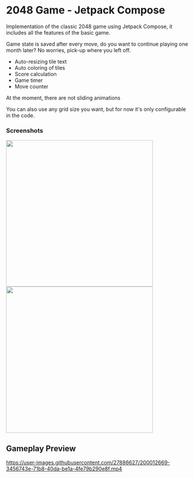 # 2048 Game - Jetpack Compose

Implementation of the classic 2048 game using Jetpack Compose, it includes all the features of the basic game.

Game state is saved after every move, do you want to continue playing one month later? No worries, pick-up where you left off.

- Auto-resizing tile text
- Auto coloring of tiles
- Score calculation
- Game timer
- Move counter

At the moment, there are not sliding animations

You can also use any grid size you want, but for now it's only configurable in the code.

### Screenshots

<p align="left">
  <img src="https://user-images.githubusercontent.com/27886627/200014975-45af912e-c087-44ab-8201-c28989088d69.jpg" width="400" />
  <img src="https://user-images.githubusercontent.com/27886627/200014523-cb4c62c2-5bc5-4bac-8679-dfc3372e8767.jpg" width="400" />
</p>

## Gameplay Preview

https://user-images.githubusercontent.com/27886627/200012669-3456743e-71b8-40da-be1a-4fe79b290e8f.mp4



